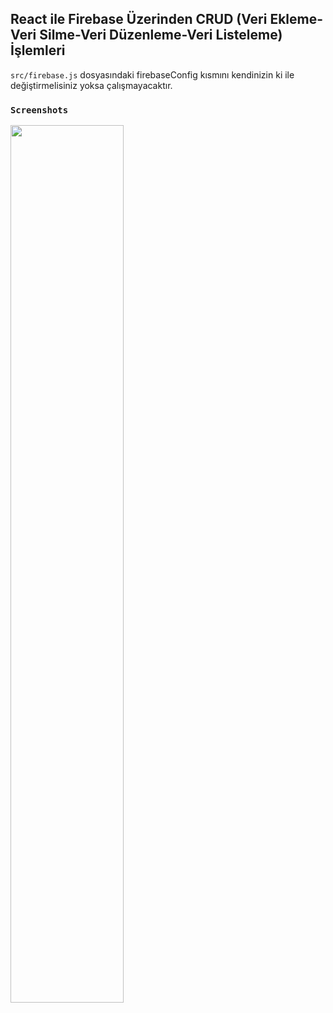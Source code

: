 
## React ile Firebase Üzerinden CRUD (Veri Ekleme-Veri Silme-Veri Düzenleme-Veri Listeleme) İşlemleri

  `src/firebase.js` dosyasındaki firebaseConfig kısmını kendinizin ki ile değiştirmelisiniz yoksa çalışmayacaktır. 

### `Screenshots`

<img src="https://i.hizliresim.com/mv86txx.jpg" width=60% height=60%>
 

 




